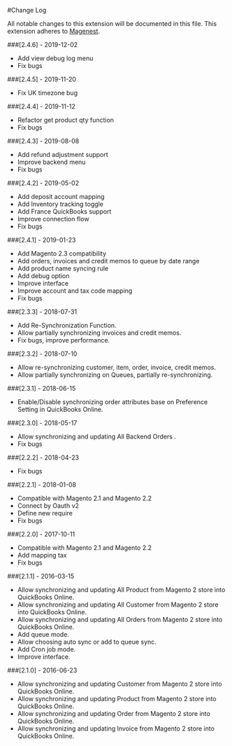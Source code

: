 #Change Log

All notable changes to this extension will be documented in this file.
This extension adheres to [Magenest](https://magenest.com/).

###[2.4.6] - 2019-12-02
* Add view debug log menu
* Fix bugs

###[2.4.5] - 2019-11-20
* Fix UK timezone bug

###[2.4.4] - 2019-11-12
* Refactor get product qty function
* Fix bugs

###[2.4.3] - 2019-08-08
* Add refund adjustment support
* Improve backend menu
* Fix bugs

###[2.4.2] - 2019-05-02
* Add deposit account mapping
* Add Inventory tracking toggle
* Add France QuickBooks support
* Improve connection flow
* Fix bugs

###[2.4.1] - 2019-01-23
* Add Magento 2.3 compatibility
* Add orders, invoices and credit memos to queue by date range
* Add product name syncing rule
* Add debug option
* Improve interface
* Improve account and tax code mapping
* Fix bugs

###[2.3.3] - 2018-07-31

* Add Re-Synchronization Function.
* Allow partially synchronizing invoices and credit memos.
* Fix bugs, improve performance.

###[2.3.2] - 2018-07-10
* Allow re-synchronizing customer, item, order, invoice, credit memos.
* Allow partially synchronizing on Queues, partially re-synchronizing.

###[2.3.1] - 2018-06-15
* Enable/Disable synchronizing order attributes base on Preference Setting in QuickBooks Online.

###[2.3.0] - 2018-05-17
*   Allow synchronizing and updating All Backend Orders .
*   Fix bugs

###[2.2.2] - 2018-04-23
*   Fix bugs

###[2.2.1] - 2018-01-08
*   Compatible with Magento 2.1 and Magento 2.2
*   Connect by Oauth v2
*   Define new require
*   Fix bugs

###[2.2.0] - 2017-10-11
*   Compatible with Magento 2.1 and Magento 2.2
*   Add mapping tax
*   Fix bugs

###[2.1.1] - 2016-03-15
*   Allow synchronizing and updating All Product from Magento 2 store into QuickBooks Online.
*   Allow synchronizing and updating All Customer from Magento 2 store into QuickBooks Online.
*   Allow synchronizing and updating All Orders from Magento 2 store into QuickBooks Online.
*   Add queue mode.
*   Allow choosing auto sync or add to queue sync.
*   Add Cron job mode.
*   Improve interface.

###[2.1.0] - 2016-06-23

*   Allow synchronizing and updating Customer from Magento 2 store into QuickBooks Online.
*   Allow synchronizing and updating Product from Magento 2 store into QuickBooks Online.
*   Allow synchronizing and updating Order from Magento 2 store into QuickBooks Online.
*   Allow synchronizing and updating Invoice from Magento 2 store into QuickBooks Online.
